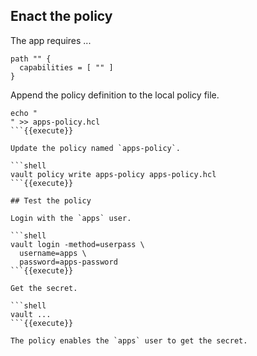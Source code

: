 ## Enact the policy

The app requires ...

```hcl
path "" {
  capabilities = [ "" ]
}
```

Append the policy definition to the local policy file.

```shell
echo "
" >> apps-policy.hcl
```{{execute}}

Update the policy named `apps-policy`.

```shell
vault policy write apps-policy apps-policy.hcl
```{{execute}}

## Test the policy

Login with the `apps` user.

```shell
vault login -method=userpass \
  username=apps \
  password=apps-password
```{{execute}}

Get the secret.

```shell
vault ...
```{{execute}}

The policy enables the `apps` user to get the secret.